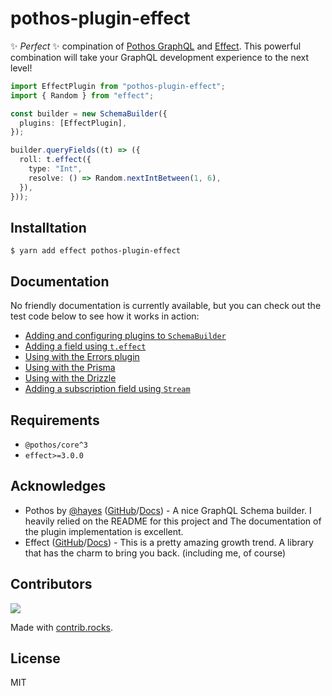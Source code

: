 # pothos-plugin-effect

✨ _Perfect_ ✨ compination of [Pothos GraphQL](https://pothos-graphql.dev/) and [Effect](https://effect.website/). This powerful combination will take your GraphQL development experience to the next level!

```typescript
import EffectPlugin from "pothos-plugin-effect";
import { Random } from "effect";

const builder = new SchemaBuilder({
  plugins: [EffectPlugin],
});

builder.queryFields((t) => ({
  roll: t.effect({
    type: "Int",
    resolve: () => Random.nextIntBetween(1, 6),
  }),
}));
```

## Installtation

```
$ yarn add effect pothos-plugin-effect
```

## Documentation

No friendly documentation is currently available, but you can check out the test code below to see how it works in action:

- [Adding and configuring plugins to `SchemaBuilder`](https://github.com/iamchanii/pothos-plugin-effect/blob/main/packages/pothos-plugin-effect/tests/schema/builder.ts#L9-L23)
- [Adding a field using `t.effect`](https://github.com/iamchanii/pothos-plugin-effect/blob/main/packages/pothos-plugin-effect/tests/schema/base.ts)
- [Using with the Errors plugin](https://github.com/iamchanii/pothos-plugin-effect/blob/main/packages/pothos-plugin-effect/tests/schema/error.ts)
- [Using with the Prisma](https://github.com/iamchanii/pothos-plugin-effect/blob/main/packages/pothos-plugin-effect/tests/schema/prisma.ts)
- [Using with the Drizzle](https://github.com/iamchanii/pothos-plugin-effect/blob/main/packages/pothos-plugin-effect/tests/schema/drizzle.ts)
- [Adding a subscription field using `Stream`](https://github.com/iamchanii/pothos-plugin-effect/blob/main/packages/pothos-plugin-effect/tests/schema/stream.ts#L11)

## Requirements

- `@pothos/core^3`
- `effect>=3.0.0`

## Acknowledges

- Pothos by [@hayes](https://github.com/hayes) ([GitHub](https://github.com/hayes/pothos)/[Docs](https://pothos-graphql.dev/)) - A nice GraphQL Schema builder. I heavily relied on the README for this project and The documentation of the plugin implementation is excellent.
- Effect ([GitHub](https://github.com/effect-TS/)/[Docs](https://effect.website/)) - This is a pretty amazing growth trend. A library that has the charm to bring you back. (including me, of course)

## Contributors

<a href="https://github.com/iamchanii/pothos-plugin-effect/graphs/contributors">
  <img src="https://contrib.rocks/image?repo=iamchanii/pothos-plugin-effect" />
</a>

Made with [contrib.rocks](https://contrib.rocks).

## License

MIT
